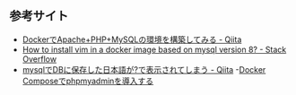 ## 参考サイト

- [DockerでApache+PHP+MySQLの環境を構築してみる - Qiita](https://qiita.com/me-654393/items/1ed212cb33eafe734835)
- [How to install vim in a docker image based on mysql version 8? - Stack Overflow](https://stackoverflow.com/questions/72954869/how-to-install-vim-in-a-docker-image-based-on-mysql-version-8)
- [mysqlでDBに保存した日本語が?で表示されてしまう - Qiita](https://qiita.com/Yorinton/items/2b855fe91530ba2ae164)
-[Docker Composeでphpmyadminを導入する](https://zukucode.com/2019/06/docker-compose-phpmyadmin.html)